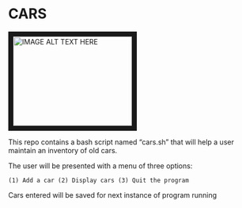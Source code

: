 # CARS

<a href="http://www.youtube.com/watch?feature=player_embedded&v=UQQCVAEbBkg"
target="_blank"><img src="http://img.youtube.com/vi/UQQCVAEbBkg/0.jpg" 
alt="IMAGE ALT TEXT HERE" width="240" height="180" border="10" /></a>

This repo contains a bash script named “cars.sh” that will help a user maintain an inventory of old cars.
 
 The user will be presented with a menu of three options:

`(1) Add a car
(2) Display cars
(3) Quit the program`

Cars entered will be saved for next instance of program running
